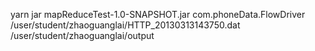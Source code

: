 yarn jar mapReduceTest-1.0-SNAPSHOT.jar com.phoneData.FlowDriver /user/student/zhaoguanglai/HTTP_20130313143750.dat /user/student/zhaoguanglai/output